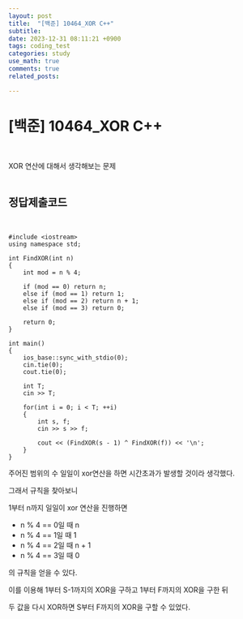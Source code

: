 ```yaml
---
layout: post
title:  "[백준] 10464_XOR C++"
subtitle:   
date: 2023-12-31 08:11:21 +0900
tags: coding_test
categories: study
use_math: true
comments: true
related_posts:

---
```


# [백준] 10464_XOR C++<br/>
<br/>

XOR 연산에 대해서 생각해보는 문제<br/>
<br/>

## 정답제출코드<br/>
<br/>

```
#include <iostream>
using namespace std;

int FindXOR(int n)
{
    int mod = n % 4;
 
    if (mod == 0) return n;
    else if (mod == 1) return 1;
    else if (mod == 2) return n + 1;
    else if (mod == 3) return 0;

    return 0;
}

int main()
{
    ios_base::sync_with_stdio(0);
    cin.tie(0);
    cout.tie(0);

    int T;
    cin >> T;

    for(int i = 0; i < T; ++i)
    {
        int s, f;
        cin >> s >> f;
    
        cout << (FindXOR(s - 1) ^ FindXOR(f)) << '\n';
    }
}
```

주어진 범위의 수 일일이 xor연산을 하면 시간초과가 발생할 것이라 생각했다.<br/>

그래서 규칙을 찾아보니<br/>

1부터 n까지 일일이 xor 연산을 진행하면<br/>

- n % 4 == 0일 때 n
- n % 4 == 1일 때 1
- n % 4 == 2일 때 n + 1
- n % 4 == 3일 때 0

의 규칙을 얻을 수 있다.<br/>

이를 이용해 1부터 S-1까지의 XOR을 구하고 1부터 F까지의 XOR을 구한 뒤<br/>

두 값을 다시 XOR하면 S부터 F까지의 XOR을 구할 수 있었다.<br/>